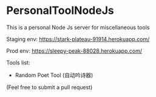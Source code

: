 # PersonalToolNodeJs
This is a personal Node Js server for miscellaneous tools

Staging env: https://stark-plateau-91914.herokuapp.com/

Prod env: https://sleepy-peak-88028.herokuapp.com/

Tools list:

* Random Poet Tool (自动吟诗器)

(Feel free to submit a pull request)
